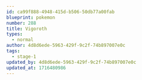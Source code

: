 ```yaml
---
id: ca99f888-4948-415d-b506-50db77a00fab
blueprint: pokemon
number: 288
title: Vigoroth
types:
  - normal
author: 4d8d6ede-5963-429f-9c2f-74b897007e0c
tags:
  - stage-1
updated_by: 4d8d6ede-5963-429f-9c2f-74b897007e0c
updated_at: 1716480986
---
```

